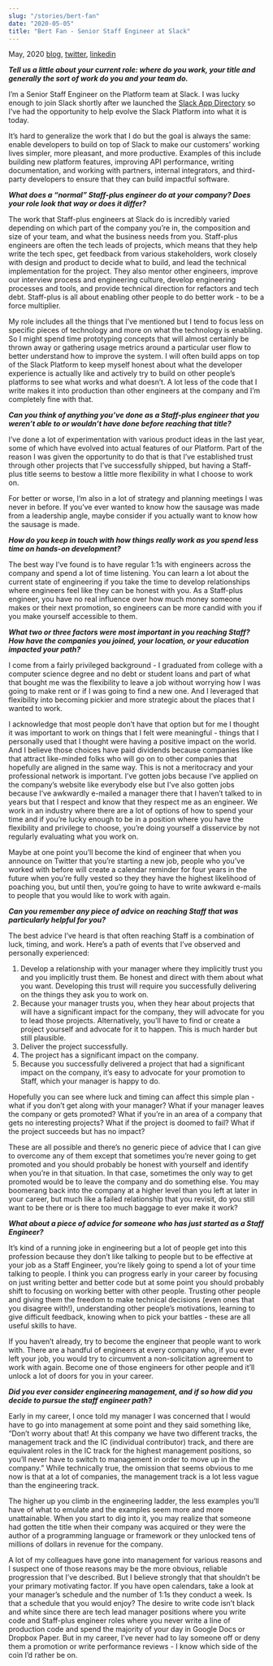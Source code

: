 ```yaml
---
slug: "/stories/bert-fan"
date: "2020-05-05"
title: "Bert Fan - Senior Staff Engineer at Slack"
---
```


<span class="date">May, 2020</span>
[blog](https://bert.org),
[twitter](https://twitter.com/bertrandom),
[linkedin](https://www.linkedin.com/in/bertrandom/)

**_Tell us a little about your current role: where do you work, your title and generally the sort of work do you and your team do._**

I’m a Senior Staff Engineer on the Platform team at Slack. I was lucky enough to join Slack shortly after we launched the [Slack App Directory](http://slack.com/apps) so I’ve had the opportunity to help evolve the Slack Platform into what it is today.

It’s hard to generalize the work that I do but the goal is always the same: enable developers to build on top of Slack to make our customers’ working lives simpler, more pleasant, and more productive. Examples of this include building new platform features, improving API performance, writing documentation, and working with partners, internal integrators, and third-party developers to ensure that they can build impactful software.

**_What does a “normal” Staff-plus engineer do at your company? Does your role look that way or does it differ?_**

The work that Staff-plus engineers at Slack do is incredibly varied depending on which part of the company you’re in, the composition and size of your team, and what the business needs from you. Staff-plus engineers are often the tech leads of projects, which means that they help write the tech spec, get feedback from various stakeholders, work closely with design and product to decide what to build, and lead the technical implementation for the project. They also mentor other engineers, improve our interview process and engineering culture, develop engineering processes and tools, and provide technical direction for refactors and tech debt. Staff-plus is all about enabling other people to do better work - to be a force multiplier.

My role includes all the things that I’ve mentioned but I tend to focus less on specific pieces of technology and more on what the technology is enabling. So I might spend time prototyping concepts that will almost certainly be thrown away or gathering usage metrics around a particular user flow to better understand how to improve the system. I will often build apps on top of the Slack Platform to keep myself honest about what the developer experience is actually like and actively try to build on other people’s platforms to see what works and what doesn’t. A lot less of the code that I write makes it into production than other engineers at the company and I’m completely fine with that.

**_Can you think of anything you’ve done as a Staff-plus engineer that you weren’t able to or wouldn’t have done before reaching that title?_**

I’ve done a lot of experimentation with various product ideas in the last year, some of which have evolved into actual features of our Platform. Part of the reason I was given the opportunity to do that is that I’ve established trust through other projects that I’ve successfully shipped, but having a Staff-plus title seems to bestow a little more flexibility in what I choose to work on.

For better or worse, I’m also in a lot of strategy and planning meetings I was never in before. If you’ve ever wanted to know how the sausage was made from a leadership angle, maybe consider if you actually want to know how the sausage is made.

**_How do you keep in touch with how things really work as you spend less time on hands-on development?_**

The best way I’ve found is to have regular 1:1s with engineers across the company and spend a lot of time listening. You can learn a lot about the current state of engineering if you take the time to develop relationships where engineers feel like they can be honest with you. As a Staff-plus engineer, you have no real influence over how much money someone makes or their next promotion, so engineers can be more candid with you if you make yourself accessible to them.

**_What two or three factors were most important in you reaching Staff? How have the companies you joined, your location, or your education impacted your path?_**

I come from a fairly privileged background - I graduated from college with a computer science degree and no debt or student loans and part of what that bought me was the flexibility to leave a job without worrying how I was going to make rent or if I was going to find a new one. And I leveraged that flexibility into becoming pickier and more strategic about the places that I wanted to work.

I acknowledge that most people don’t have that option but for me I thought it was important to work on things that I felt were meaningful - things that I personally used that I thought were having a positive impact on the world. And I believe those choices have paid dividends because companies like that attract like-minded folks who will go on to other companies that hopefully are aligned in the same way. This is not a meritocracy and your professional network is important. I’ve gotten jobs because I’ve applied on the company’s website like everybody else but I’ve also gotten jobs because I’ve awkwardly e-mailed a manager there that I haven’t talked to in years but that I respect and know that they respect me as an engineer. We work in an industry where there are a lot of options of how to spend your time and if you’re lucky enough to be in a position where you have the flexibility and privilege to choose, you’re doing yourself a disservice by not regularly evaluating what you work on.

Maybe at one point you’ll become the kind of engineer that when you announce on Twitter that you’re starting a new job, people who you’ve worked with before will create a calendar reminder for four years in the future when you’re fully vested so they they have the highest likelihood of poaching you, but until then, you’re going to have to write awkward e-mails to people that you would like to work with again.

**_Can you remember any piece of advice on reaching Staff that was particularly helpful for you?_**

The best advice I’ve heard is that often reaching Staff is a combination of luck, timing, and work. Here’s a path of events that I’ve observed and personally experienced:



1. Develop a relationship with your manager where they implicitly trust you and you implicitly trust them. Be honest and direct with them about what you want. Developing this trust will require you successfully delivering on the things they ask you to work on.
2. Because your manager trusts you, when they hear about projects that will have a significant impact for the company, they will advocate for you to lead those projects. Alternatively, you’ll have to find or create a project yourself and advocate for it to happen. This is much harder but still plausible.
3. Deliver the project successfully.
4. The project has a significant impact on the company.
5. Because you successfully delivered a project that had a significant impact on the company, it’s easy to advocate for your promotion to Staff, which your manager is happy to do.

Hopefully you can see where luck and timing can affect this simple plan - what if you don’t get along with your manager? What if your manager leaves the company or gets promoted? What if you’re in an area of a company that gets no interesting projects? What if the project is doomed to fail? What if the project succeeds but has no impact?

These are all possible and there’s no generic piece of advice that I can give to overcome any of them except that sometimes you’re never going to get promoted and you should probably be honest with yourself and identify when you’re in that situation. In that case, sometimes the only way to get promoted would be to leave the company and do something else. You may boomerang back into the company at a higher level than you left at later in your career, but much like a failed relationship that you revisit, do you still want to be there or is there too much baggage to ever make it work?

**_What about a piece of advice for someone who has just started as a Staff Engineer?_**

It’s kind of a running joke in engineering but a lot of people get into this profession because they don’t like talking to people but to be effective at your job as a Staff Engineer, you’re likely going to spend a lot of your time talking to people. I think you can progress early in your career by focusing on just writing better and better code but at some point you should probably shift to focusing on working better with other people. Trusting other people and giving them the freedom to make technical decisions (even ones that you disagree with!), understanding other people’s motivations, learning to give difficult feedback, knowing when to pick your battles - these are all useful skills to have.

If you haven’t already, try to become the engineer that people want to work with. There are a handful of engineers at every company who, if you ever left your job, you would try to circumvent a non-solicitation agreement to work with again. Become one of those engineers for other people and it’ll unlock a lot of doors for you in your career.

**_Did you ever consider engineering management, and if so how did you decide to pursue the staff engineer path?_**

Early in my career, I once told my manager I was concerned that I would have to go into management at some point and they said something like, “Don’t worry about that! At this company we have two different tracks, the management track and the IC (individual contributor) track, and there are equivalent roles in the IC track for the highest management positions, so you’ll never have to switch to management in order to move up in the company.” While technically true, the omission that seems obvious to me now is that at a lot of companies, the management track is a lot less vague than the engineering track.

The higher up you climb in the engineering ladder, the less examples you’ll have of what to emulate and the examples seem more and more unattainable. When you start to dig into it, you may realize that someone had gotten the title when their company was acquired or they were the author of a programming language or framework or they unlocked tens of millions of dollars in revenue for the company.

A lot of my colleagues have gone into management for various reasons and I suspect one of those reasons may be the more obvious, reliable progression that I’ve described. But I believe strongly that that shouldn’t be your primary motivating factor. If you have open calendars, take a look at your manager’s schedule and the number of 1:1s they conduct a week. Is that a schedule that you would enjoy? The desire to write code isn’t black and white since there are tech lead manager positions where you write code and Staff-plus engineer roles where you never write a line of production code and spend the majority of your day in Google Docs or Dropbox Paper. But in my career, I’ve never had to lay someone off or deny them a promotion or write performance reviews - I know which side of the coin I’d rather be on.
